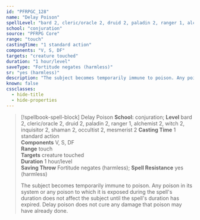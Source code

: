 ```yaml
---
id: "PFRPGC_128"
name: "Delay Poison"
spellLevel: "bard 2, cleric/oracle 2, druid 2, paladin 2, ranger 1, alchemist 2, witch 2, inquisitor 2, shaman 2, occultist 2, mesmerist 2"
school: "conjuration"
source: "PFRPG Core"
range: "touch"
castingTime: "1 standard action"
components: "V, S, DF"
targets: "creature touched"
duration: "1 hour/level"
saveType: "Fortitude negates (harmless)"
sr: "yes (harmless)"
description: "The subject becomes temporarily immune to poison. Any poison in its system or any poison to which it is exposed during the spell's duration does not affect the subject until the spell's duration has expired. Delay poison does not cure any damage that poison may have already done."
known: false
cssclasses:
  - hide-title
  - hide-properties
---
```


> [!spellbook-spell-block] Delay Poison
> **School:** conjuration; **Level** bard 2, cleric/oracle 2, druid 2, paladin 2, ranger 1, alchemist 2, witch 2, inquisitor 2, shaman 2, occultist 2, mesmerist 2
> **Casting Time** 1 standard action  
> **Components** V, S, DF  
> **Range** touch  
> **Targets** creature touched  
> **Duration** 1 hour/level  
> **Saving Throw** Fortitude negates (harmless); **Spell Resistance** yes (harmless)
> 
> The subject becomes temporarily immune to poison. Any poison in its system or any poison to which it is exposed during the spell's duration does not affect the subject until the spell's duration has expired. Delay poison does not cure any damage that poison may have already done.